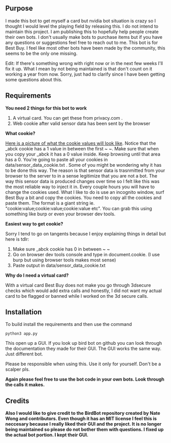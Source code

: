 ## Purpose
I made this bot to get myself a card but nvidia bot situation is crazy so I thought I would level the playing field by releasing this. I do not intend to maintain this project. I am publishing this to hopefully help people create their own bots. I don't usually make bots to purchase items but if you have any questions or suggestions feel free to reach out to me. This bot is for Best Buy. I feel like most other bots have been made by the community, this seems to be the only one missing.

Edit: If there's something wrong with right now or in the next few weeks I'll fix it up. What I mean by not being maintained is that don't count on it working a year from now. Sorry, just had to clarify since I have been getting some questions about this.


## Requirements
**You need 2 things for this bot to work**
1. A virtual card. You can get these from privacy.com .
2. Web cookie after valid sensor data has been sent by the browser

**What cookie?**

[Here is a picture of what the cookie values will look like](https://imgs.developpaper.com/imgs/2561717502-cccff2c795e46080_articlex.png).
Notice that the _abck cookie has a 1 value in between the first ~ ~. Make sure that when you copy your _abck it has a 0 value inside. Keep browsing until that area has a 0. You're going to paste all your cookies in data/sensor_data_cookie.txt . Some of you might be wondering why it has to be done this way. The reason is that sensor data is trasnmitted from your browser to the server to in a sense legitimize that you are not a bot. The way this sensor data is produced changes over time so I felt like this was the most reliable way to inject it in. Every couple hours you will have to change the cookies used. What I like to do is use an incognito window, surf Best Buy a bit and copy the cookies. You need to copy all the cookies and paste them. The format is a giant string ie. "cookie:value;cookie:value;cookie:value etc". You can grab this using something like burp or even your browser dev tools. 

**Easiest way to get cookie?**

Sorry I tend to go on tangents because I enjoy explaining things in detail but here is tdlr:
1. Make sure _abck cookie has 0 in between ~ ~
2. Go on browser dev tools console and type in document.cookie. (I use burp but using browser tools makes most sense)
3. Paste output in data/sensor_data_cookie.txt

**Why do I need a virtual card?**

With a virtual card Best Buy does not make you go through 3dsecure checks which would add extra calls and honestly, I did not want my actual card to be flagged or banned while I worked on the 3d secure calls.

## Installation
To build install the requirements and then use the command

`python3 app.py`

This open up a GUI. If you look up bird bot on github you can look through the documentation they made for their GUI. The GUI works the same way. Just different bot. 

Please be responsible when using this. Use it only for yourself. Don't be a scalper pls.

**Again please feel free to use the bot code in your own bots. Look through the calls it makes.** 

## Credits
**Also I would like to give credit to the BirdBot repository created by Nate Wong and contributors. Even though it has an MIT license I feel this is neccesary because I really liked their GUI and the project. It is no longer being maintained so please do not bother them with questions. I fixed up the actual bot portion. I kept their GUI.**
